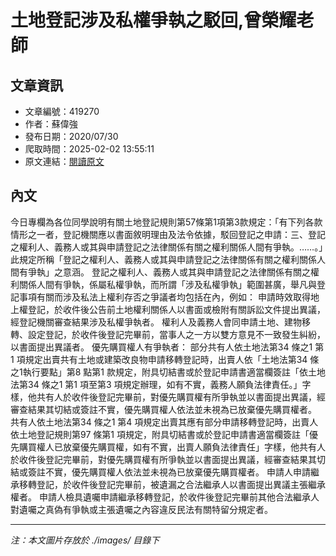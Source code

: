 # 土地登記涉及私權爭執之駁回,曾榮耀老師

## 文章資訊
- 文章編號：419270
- 作者：蘇偉強
- 發布日期：2020/07/30
- 爬取時間：2025-02-02 13:55:11
- 原文連結：[閱讀原文](https://real-estate.get.com.tw/Columns/detail.aspx?no=419270)

## 內文
今日專欄為各位同學說明有關土地登記規則第57條第1項第3款規定：「有下列各款情形之一者，登記機關應以書面敘明理由及法令依據，駁回登記之申請：三、登記之權利人、義務人或其與申請登記之法律關係有關之權利關係人間有爭執。……。」此規定所稱「登記之權利人、義務人或其與申請登記之法律關係有關之權利關係人間有爭執」之意涵。
登記之權利人、義務人或其與申請登記之法律關係有關之權利關係人間有爭執，係屬私權爭執，而所謂「涉及私權爭執」範圍甚廣，舉凡與登記事項有關而涉及私法上權利存否之爭議者均包括在內，例如：
申請時效取得地上權登記，於收件後公告前土地權利關係人以書面或檢附有關訴訟文件提出異議，經登記機關審查結果涉及私權爭執者。
權利人及義務人會同申請土地、建物移轉、設定登記，於收件後登記完畢前，當事人之一方以雙方意見不一致發生糾紛，以書面提出異議者。
優先購買權人有爭執者：
部分共有人依土地法第34 條之1 第1 項規定出賣共有土地或建築改良物申請移轉登記時，出賣人依「土地法第34 條之1執行要點」第8 點第1 款規定，附具切結書或於登記申請書適當欄簽註「依土地法第34 條之1 第1 項至第3 項規定辦理，如有不實，義務人願負法律責任。」字樣，他共有人於收件後登記完畢前，對優先購買權有所爭執並以書面提出異議，經審查結果其切結或簽註不實，優先購買權人依法並未視為已放棄優先購買權者。
共有人依土地法第34 條之1 第4 項規定出賣其應有部分申請移轉登記時，出賣人依土地登記規則第97 條第1 項規定，附具切結書或於登記申請書適當欄簽註「優先購買權人已放棄優先購買權，如有不實，出賣人願負法律責任」字樣，他共有人於收件後登記完畢前，對優先購買權有所爭執並以書面提出異議，經審查結果其切結或簽註不實，優先購買權人依法並未視為已放棄優先購買權者。
申請人申請繼承移轉登記，於收件後登記完畢前，被遺漏之合法繼承人以書面提出異議主張繼承權者。
申請人檢具遺囑申請繼承移轉登記，於收件後登記完畢前其他合法繼承人對遺囑之真偽有爭執或主張遺囑之內容違反民法有關特留分規定者。

---
*注：本文圖片存放於 ./images/ 目錄下*
